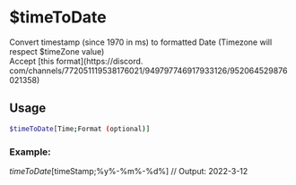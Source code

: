 # $timeToDate

Convert timestamp (since 1970 in ms) to formatted Date (Timezone will respect $timeZone value)\
Accept [this format](https://discord.\
com/channels/772051119538176021/949797746917933126/952064529876021358)

## Usage

```bash
$timeToDate[Time;Format (optional)]
```

### Example:
$timeToDate[$timeStamp;%y%-%m%-%d%] // Output: 2022-3-12